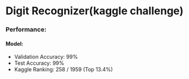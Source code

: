 # Digit Recognizer(kaggle challenge)
### Performance: 
#### Model: 
- Validation Accuracy: 99%
- Test Accuracy: 99%
- Kaggle Ranking: 258 / 1959 (Top 13.4%)

